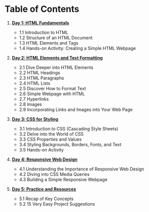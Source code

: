 
# Table of Contents

1. [**Day 1: HTML Fundamentals**](days/day1.md)
   - 1.1 Introduction to HTML
   - 1.2 Structure of an HTML Document
   - 1.3 HTML Elements and Tags
   - 1.4 Hands-on Activity: Creating a Simple HTML Webpage

2. [**Day 2: HTML Elements and Text Formatting**](days/day2.md)
   - 2.1 Dive Deeper into HTML Elements
   - 2.2 HTML Headings
   - 2.3 HTML Paragraphs
   - 2.4 HTML Lists
   - 2.5 Discover How to Format Text
   - 2.6 Simple Webpage with HTML
   - 2.7 Hyperlinks
   - 2.8 Images
   - 2.9 Incorporating Links and Images into Your Web Page

3. [**Day 3: CSS for Styling**](days/day3.md)
   - 3.1 Introduction to CSS (Cascading Style Sheets)
   - 3.2 Delve into the World of CSS
   - 3.3 CSS Properties and Values
   - 3.4 Styling Backgrounds, Borders, Fonts, and Text
   - 3.5 Hands-on Activity

4. [**Day 4: Responsive Web Design**](days/day4.md)
   - 4.1 Understanding the Importance of Responsive Web Design
   - 4.2 Diving into CSS Media Queries
   - 4.3 Building a Simple Responsive Webpage

5. [**Day 5: Practice and Resources**](days/day5.md)
   - 5.1 Recap of Key Concepts
   - 5.2 15 Very Easy Project Suggestions
```
